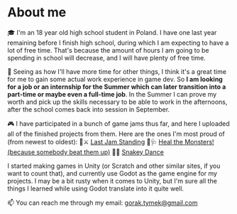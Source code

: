 # About me

🎓 I'm an 18 year old high school student in Poland. I have one last year remaining before I finish high school, during which I am expecting to have a lot of free time. That's because the amount of hours I am going to be spending in school will decrease, and I will have plenty of free time. 

💼 Seeing as how I'll have more time for other things, I think it's a great time for me to gain some actual work experience in game dev. So **I am looking for a job or an internship for the Summer which can later transition into a part-time or maybe even a full-time job**. In the Summer I can prove my worth and pick up the skills necessary to be able to work in the afternoons, after the school comes back into session in September. 

🎮 I have participated in a bunch of game jams thus far, and here I uploaded all of the finished projects from them. 
Here are the ones I'm most proud of (from newest to oldest):
🍎⚔ [Last Jam Standing](https://github.com/Tymek-Gorak/Last-Stand---game-jam)
👾🩺 [Heal the Monsters! (because somebody beat them up)](https://github.com/Tymek-Gorak/GMTK2023)
🐍🎵 [Snakey Dance](https://github.com/Tymek-Gorak/Snakey-Dance)

I started making games in Unity (or Scratch and other similar sites, if you want to count that), and currently use Godot as the game engine for my projects. I may be a bit rusty when it comes to Unity, but I'm sure all the things I learned while using Godot translate into it quite well. 

📫 You can reach me through my email: gorak.tymek@gmail.com
